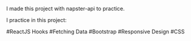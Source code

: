I made this project with napster-api to practice. 

I practice in this project:

#ReactJS Hooks 
#Fetching Data 
#Bootstrap 
#Responsive Design 
#CSS 
